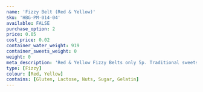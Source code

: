 ```yaml
---
name: 'Fizzy Belt (Red & Yellow)'
sku: 'HBG-PM-014-04'
available: FALSE
purchase_option: 2
price: 0.05
cost_price: 0.02
container_water_weight: 919
container_sweets_weight: 0
weight: 0
meta_description: 'Red & Yellow Fizzy Belts only 5p. Traditional sweets and more at Humbugs Confectionery Store. Specialists in satisfying your sweet tooth!'
type: [Fizzy]
colour: [Red, Yellow]
contains: [Gluten, Lactose, Nuts, Sugar, Gelatin]
---
```

